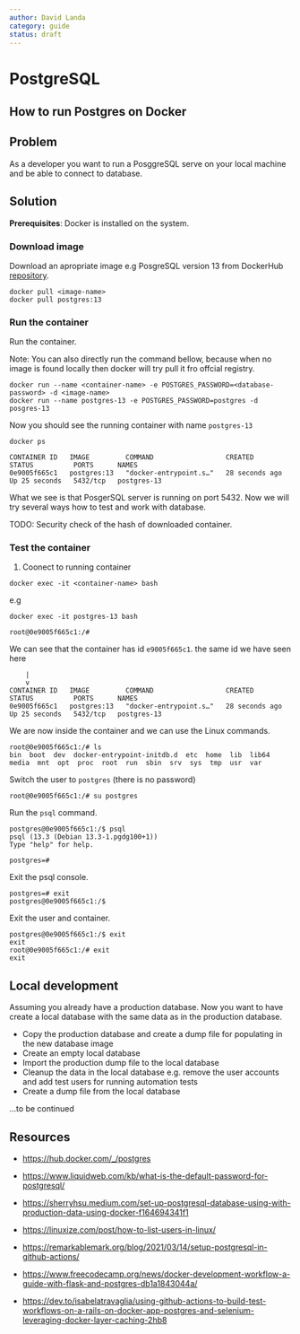 ```yaml
---
author: David Landa
category: guide
status: draft
---
```


# PostgreSQL

## How to run Postgres on Docker

## Problem

As a developer you want to run a PosggreSQL serve on your local machine and be able to connect to database.

## Solution

__Prerequisites__: Docker is installed on the system.

### Download image

Download an apropriate image e.g PosgreSQL version 13 from DockerHub [repository](https://hub.docker.com/_/postgres).

```shell
docker pull <image-name>
docker pull postgres:13
```

### Run the container

Run the container.

Note: You can also directly run the command bellow, because when no image is found locally then docker will try pull it fro offcial registry.

```shell
docker run --name <container-name> -e POSTGRES_PASSWORD=<database-password> -d <image-name>
docker run --name postgres-13 -e POSTGRES_PASSWORD=postgres -d posgres-13
```

Now you should see the running container with name `postgres-13`

```shell
docker ps

CONTAINER ID   IMAGE         COMMAND                  CREATED          STATUS          PORTS      NAMES
0e9005f665c1   postgres:13   "docker-entrypoint.s…"   28 seconds ago   Up 25 seconds   5432/tcp   postgres-13
```

What we see is that PosgerSQL server is running on port 5432. Now we will try several ways how to test and work with database.

TODO: Security check of the hash of downloaded container.

### Test the container

1. Coonect to running container

```shell
docker exec -it <container-name> bash
```
e.g

```shell
docker exec -it postgres-13 bash

root@0e9005f665c1:/#
```

We can see that the container has id `e9005f665c1`. the same id we have seen here
```
    |
    v
CONTAINER ID   IMAGE         COMMAND                  CREATED          STATUS          PORTS      NAMES
0e9005f665c1   postgres:13   "docker-entrypoint.s…"   28 seconds ago   Up 25 seconds   5432/tcp   postgres-13
```

We are now inside the container and we can use the Linux commands.

```shell
root@0e9005f665c1:/# ls
bin  boot  dev  docker-entrypoint-initdb.d  etc  home  lib  lib64  media  mnt  opt  proc  root  run  sbin  srv  sys  tmp  usr  var
```

Switch the user to `postgres` (there is no password)


```shell
root@0e9005f665c1:/# su postgres
```

Run the `psql` command.


```shell
postgres@0e9005f665c1:/$ psql
psql (13.3 (Debian 13.3-1.pgdg100+1))
Type "help" for help.

postgres=#
```

Exit the psql console.

```shell
postgres=# exit
postgres@0e9005f665c1:/$
```

Exit the user and container.

```shell
postgres@0e9005f665c1:/$ exit
exit
root@0e9005f665c1:/# exit
exit
```

## Local development

Assuming you already have a production database. Now you want to have create a local database with the same data as in the production database.

- Copy the production database and create a dump file for populating in the new database image
- Create an empty local database
- Import the production dump file to the local database
- Cleanup the data in the local database e.g. remove the user accounts and add test users for running automation tests
- Create a dump file from the local database

...to be continued

## Resources

- https://hub.docker.com/_/postgres
- https://www.liquidweb.com/kb/what-is-the-default-password-for-postgresql/
- https://sherryhsu.medium.com/set-up-postgresql-database-using-with-production-data-using-docker-f164694341f1
- https://linuxize.com/post/how-to-list-users-in-linux/

- https://remarkablemark.org/blog/2021/03/14/setup-postgresql-in-github-actions/
- https://www.freecodecamp.org/news/docker-development-workflow-a-guide-with-flask-and-postgres-db1a1843044a/

- https://dev.to/isabelatravaglia/using-github-actions-to-build-test-workflows-on-a-rails-on-docker-app-postgres-and-selenium-leveraging-docker-layer-caching-2hb8